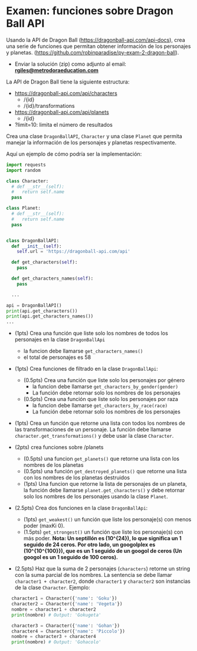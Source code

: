 # Examen: funciones sobre Dragon Ball API

Usando la API de Dragon Ball (https://dragonball-api.com/api-docs), crea una serie de funciones que permitan obtener información de los personajes y planetas. (https://github.com/robinparadise/py-exam-2-dragon-ball).

- Enviar la solución (zip) como adjunto al email: **rgiles@metrodoraeducation.com**

La API de Dragon Ball tiene la siguiente estructura:

- https://dragonball-api.com/api/characters
  - /{id}
  - /{id}/transformations
- https://dragonball-api.com/api/planets
  - /{id}
- ?limit=10: limita el número de resultados

Crea una clase `DragonBallAPI`, `Character` y una clase `Planet` que permita manejar la información de los personajes y planetas respectivamente.

Aquí un ejemplo de cómo podría ser la implementación:

```python
import requests
import random

class Character:
  # def __str__(self):
  #   return self.name
  pass

class Planet:
  # def __str__(self):
  #   return self.name
  pass


class DragonBallAPI:
  def __init__(self):
    self.url = 'https://dragonball-api.com/api'

  def get_characters(self):
    pass

  def get_characters_names(self):
    pass

  ...

api = DragonBallAPI()
print(api.get_characters())
print(api.get_characters_names())
...

```

  - (1pts) Crea una función que liste solo los nombres de todos los personajes en la clase `DragonBallApi`
    - la funcion debe llamarse `get_characters_names()`
    - el total de personajes es 58

  - (1pts) Crea funciones de filtrado en la clase `DragonBallApi`:
    - (0.5pts) Crea una función que liste solo los personajes por género
      - la funcion debe llamarse `get_characters_by_gender(gender)`
      - La función debe retornar solo los nombres de los personajes
    - (0.5pts) Crea una función que liste solo los personajes por raza
      - la funcion debe llamarse `get_characters_by_race(race)`
      - La función debe retornar solo los nombres de los personajes
  
  - (1pts) Crea un función que retorne una lista con todos los nombres de las transformaciones de un personaje. La función debe llamarse `character.get_transformations()` y debe usar la clase `Character`.
  
  - (2pts)  crea funciones sobre /planets
    - (0.5pts) una funcion `get_planets()` que retorne una lista con los nombres de los planetas
    - (0.5pts) una función `get_destroyed_planets()` que retorne una lista con los nombres de los planetas destruidos
    - (1pts) Una funcion que retorne la lista de personajes de un planeta, la función debe llamarse `planet.get_characters()` y debe retornar solo los nombres de los personajes usando la clase `Planet`.
  

  - (2.5pts) Crea dos funciones en la clase `DragonBallApi`:
    - (1pts) `get_weakest()` un función que liste los personaje(s) con menos poder (maxKi 0).
    - (1.5pts) `get_strongest()` un función que liste los personaje(s) con más poder.
    **Nota: Un septillón es \(10^{24}\), lo que significa un 1 seguido de 24 ceros. Por otro lado, un googolplex es \(10^{10^{100}}\), que es un 1 seguido de un googol de ceros (Un googol es un 1 seguido de 100 ceros).**

    
  - (2.5pts) Haz que la suma de 2 personajes (`characters`) retorne un string con la suma parcial de los nombres. La sentencia se debe llamar `character1 + character2`, donde `character1` y `character2` son instancias de la clase `Character`. Ejemplo:
    
  ```python
    character1 = Character({'name': 'Goku'})
    character2 = Character({'name': 'Vegeta'})
    nombre = character1 + character2
    print(nombre) # Output: 'Gokugeta'

    character3 = Character({'name': 'Gohan'})
    character4 = Character({'name': 'Piccolo'})
    nombre = character3 + character4
    print(nombre) # Output: 'Gohacolo'

  ```

